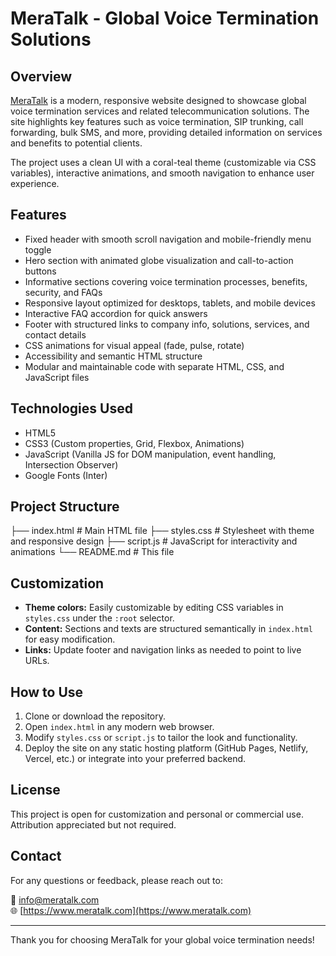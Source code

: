 # MeraTalk - Global Voice Termination Solutions

## Overview

[MeraTalk](https://www.meratalk.com/) is a modern, responsive website designed to showcase global voice termination services and related telecommunication solutions. The site highlights key features such as voice termination, SIP trunking, call forwarding, bulk SMS, and more, providing detailed information on services and benefits to potential clients.

The project uses a clean UI with a coral-teal theme (customizable via CSS variables), interactive animations, and smooth navigation to enhance user experience.

## Features

- Fixed header with smooth scroll navigation and mobile-friendly menu toggle
- Hero section with animated globe visualization and call-to-action buttons
- Informative sections covering voice termination processes, benefits, security, and FAQs
- Responsive layout optimized for desktops, tablets, and mobile devices
- Interactive FAQ accordion for quick answers
- Footer with structured links to company info, solutions, services, and contact details
- CSS animations for visual appeal (fade, pulse, rotate)
- Accessibility and semantic HTML structure
- Modular and maintainable code with separate HTML, CSS, and JavaScript files

## Technologies Used

- HTML5
- CSS3 (Custom properties, Grid, Flexbox, Animations)
- JavaScript (Vanilla JS for DOM manipulation, event handling, Intersection Observer)
- Google Fonts (Inter)

## Project Structure

├── index.html # Main HTML file
├── styles.css # Stylesheet with theme and responsive design
├── script.js # JavaScript for interactivity and animations
└── README.md # This file


## Customization

- **Theme colors:** Easily customizable by editing CSS variables in `styles.css` under the `:root` selector.
- **Content:** Sections and texts are structured semantically in `index.html` for easy modification.
- **Links:** Update footer and navigation links as needed to point to live URLs.

## How to Use

1. Clone or download the repository.
2. Open `index.html` in any modern web browser.
3. Modify `styles.css` or `script.js` to tailor the look and functionality.
4. Deploy the site on any static hosting platform (GitHub Pages, Netlify, Vercel, etc.) or integrate into your preferred backend.

## License

This project is open for customization and personal or commercial use. Attribution appreciated but not required.

## Contact

For any questions or feedback, please reach out to:

📧 info@meratalk.com  
🌐 [https://www.meratalk.com](https://www.meratalk.com)

---

Thank you for choosing MeraTalk for your global voice termination needs!
